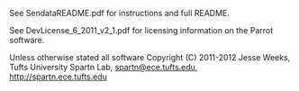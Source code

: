 See SendataREADME.pdf for instructions and full README.

See DevLicense_6_2011_v2_1.pdf for licensing information on the Parrot software.

Unless otherwise stated all software Copyright (C) 2011-2012 Jesse Weeks, Tufts University Spartn Lab, spartn@ece.tufts.edu, http://spartn.ece.tufts.edu